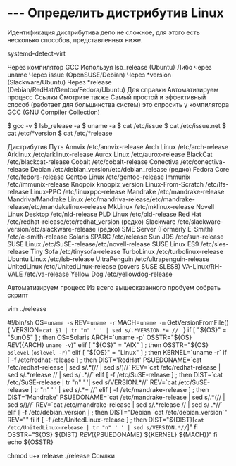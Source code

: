 # --- Определить дистрибутив Linux

Идентификация дистрибутива дело не сложное, для этого есть несколько способов, представленных ниже.

systemd-detect-virt

Через компилятор GCC
Используя lsb_release (Ubuntu)
Либо через uname
Через issue (OpenSUSE/Debian)
Через *version (Slackware/Ubuntu)
Через *release (Debian/RedHat/Gentoo/Fedora/Ubuntu)
Для справки
Автоматизируем процесс
Ссылки
Смотрите также
Самый простой и эффективный способ (работает для большинства систем) это спросить у компилятора GCC (GNU Compiler Collection)


$ gcc -v
$ lsb_release -a
$ uname -a
$ cat /etc/issue
$ cat /etc/issue.net
$ cat /etc/*version
$ cat /etc/*release

Дистрибутив	Путь
Annvix	/etc/annvix-release
Arch Linux	/etc/arch-release
Arklinux	/etc/arklinux-release
Aurox Linux	/etc/aurox-release
BlackCat	/etc/blackcat-release
Cobalt	/etc/cobalt-release
Conectiva	/etc/conectiva-release
Debian	/etc/debian_version/etc/debian_release (редко)
Fedora Core	/etc/fedora-release
Gentoo Linux	/etc/gentoo-release
Immunix	/etc/immunix-release
Knoppix	knoppix_version
Linux-From-Scratch	/etc/lfs-release
Linux-PPC	/etc/linuxppc-release
Mandrake	/etc/mandrake-release
Mandriva/Mandrake Linux	/etc/mandriva-release/etc/mandrake-release/etc/mandakelinux-release
MkLinux	/etc/mklinux-release
Novell Linux Desktop	/etc/nld-release
PLD Linux	/etc/pld-release
Red Hat	/etc/redhat-release/etc/redhat_version (редко)
Slackware	/etc/slackware-version/etc/slackware-release (редко)
SME Server (Formerly E-Smith)	/etc/e-smith-release
Solaris SPARC	/etc/release
Sun JDS	/etc/sun-release
SUSE Linux	/etc/SuSE-release/etc/novell-release
SUSE Linux ES9	/etc/sles-release
Tiny Sofa	/etc/tinysofa-release
TurboLinux	/etc/turbolinux-release
Ubuntu Linux	/etc/lsb-release
UltraPenguin	/etc/ultrapenguin-release
UnitedLinux	/etc/UnitedLinux-release (covers SUSE SLES8)
VA-Linux/RH-VALE	/etc/va-release
Yellow Dog	/etc/yellowdog-release

Автоматизируем процесс
Из всего вышесказанного пробуем собрать скрипт

vim ../release

#!/bin/sh
OS=`uname -s`
REV=`uname -r`
MACH=`uname -m`
GetVersionFromFile()
{
  VERSION=`cat $1 | tr "n" ' ' | sed s/.*VERSION.*= // `
}
if [ "${OS}" = "SunOS" ] ; then
  OS=Solaris
  ARCH=`uname -p`
  OSSTR="${OS} ${REV}(${ARCH} `uname -v`)"
elif [ "${OS}" = "AIX" ] ; then
  OSSTR="${OS} `oslevel` (`oslevel -r`)"
elif [ "${OS}" = "Linux" ] ; then
  KERNEL=`uname -r`
  if [ -f /etc/redhat-release ] ; then
    DIST='RedHat'
    PSUEDONAME=`cat /etc/redhat-release | sed s/.*(// | sed s/)//`
    REV=`cat /etc/redhat-release | sed s/.*release // | sed s/ .*//`
  elif [ -f /etc/SuSE-release ] ; then
    DIST=`cat /etc/SuSE-release | tr "n" ' '| sed s/VERSION.*//`
    REV=`cat /etc/SuSE-release | tr "n" ' ' | sed s/.*= //`
  elif [ -f /etc/mandrake-release ] ; then
    DIST='Mandrake'
    PSUEDONAME=`cat /etc/mandrake-release | sed s/.*(// | sed s/)//`
    REV=`cat /etc/mandrake-release | sed s/.*release // | sed s/ .*//`
  elif [ -f /etc/debian_version ] ; then
    DIST="Debian `cat /etc/debian_version`"
    REV=""
  fi
  if [ -f /etc/UnitedLinux-release ] ; then
    DIST="${DIST}[`cat /etc/UnitedLinux-release | tr "n" ' ' | sed s/VERSION.*//`]"
  fi
  OSSTR="${OS} ${DIST} ${REV}(${PSUEDONAME} ${KERNEL} ${MACH})"
fi
echo ${OSSTR}


chmod u+x release
./release
Ссылки

